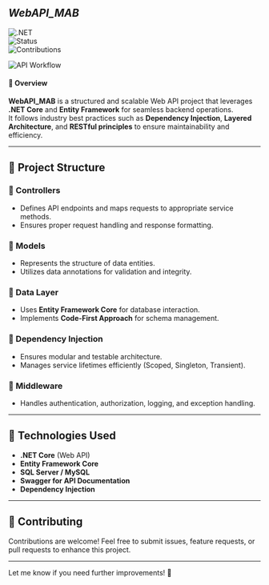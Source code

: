 ## _WebAPI_MAB_  

![.NET](https://img.shields.io/badge/ASP.NET-Core-blueviolet?style=for-the-badge&logo=dotnet)  
![Status](https://img.shields.io/badge/Status-Complete-red?style=for-the-badge)  
![Contributions](https://img.shields.io/badge/Contributions-Welcome-purple?style=for-the-badge)  

![API Workflow](https://media.giphy.com/media/L1R1tvI9svkIWwpVYr/giphy.gif)  

#### 📌 Overview  
**WebAPI_MAB** is a structured and scalable Web API project that leverages **.NET Core** and **Entity Framework** for seamless backend operations.  
It follows industry best practices such as **Dependency Injection**, **Layered Architecture**, and **RESTful principles** to ensure maintainability and efficiency.

---

## 📂 Project Structure  
### 🔹 Controllers  
- Defines API endpoints and maps requests to appropriate service methods.  
- Ensures proper request handling and response formatting.  

### 🔹 Models  
- Represents the structure of data entities.  
- Utilizes data annotations for validation and integrity.  

### 🔹 Data Layer  
- Uses **Entity Framework Core** for database interaction.  
- Implements **Code-First Approach** for schema management.  

### 🔹 Dependency Injection  
- Ensures modular and testable architecture.  
- Manages service lifetimes efficiently (Scoped, Singleton, Transient).  

### 🔹 Middleware  
- Handles authentication, authorization, logging, and exception handling.  

---

## 🚀 Technologies Used  
- **.NET Core** (Web API)  
- **Entity Framework Core**  
- **SQL Server / MySQL**  
- **Swagger for API Documentation**  
- **Dependency Injection**  

---

## 📢 Contributing  
Contributions are welcome! Feel free to submit issues, feature requests, or pull requests to enhance this project.  

---

Let me know if you need further improvements! 🚀
